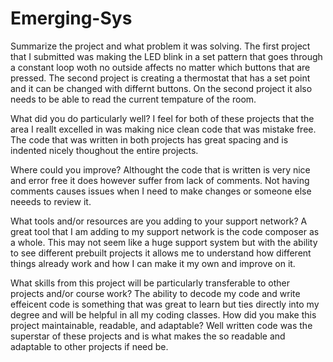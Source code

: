 # Emerging-Sys
Summarize the project and what problem it was solving.
The first project that I submitted was making the LED blink in a set pattern that goes through a constant loop woth no outside affects no matter which buttons that are pressed. The second project is creating a thermostat that has a set point and it can be changed with differnt buttons. On the second project it also needs to be able to read the current tempature of the room.

What did you do particularly well?
I feel for both of these projects that the area I reallt excelled in was making nice clean code that was mistake free. The code that was written in both projects has great spacing and is indented nicely thoughout the entire projects.

Where could you improve?
Althought the code that is written is very nice and error free it does however suffer from lack of comments. Not having comments causes issues when I need to make changes or someone else neeeds to review it.

What tools and/or resources are you adding to your support network?
A great tool that I am adding to my support network is the code composer as a whole. This may not seem like a huge support system but with the ability to see different prebuilt projects it allows me to understand how different things already work and how I can make it my own and improve on it.

What skills from this project will be particularly transferable to other projects and/or course work?
The ability to decode my code and write effeicent code is something that was great to learn but ties directly into my degree and will be helpful in all my coding classes.
How did you make this project maintainable, readable, and adaptable?
Well written code was the superstar of these projects and is what makes the so readable and adaptable to other projects if need be.
